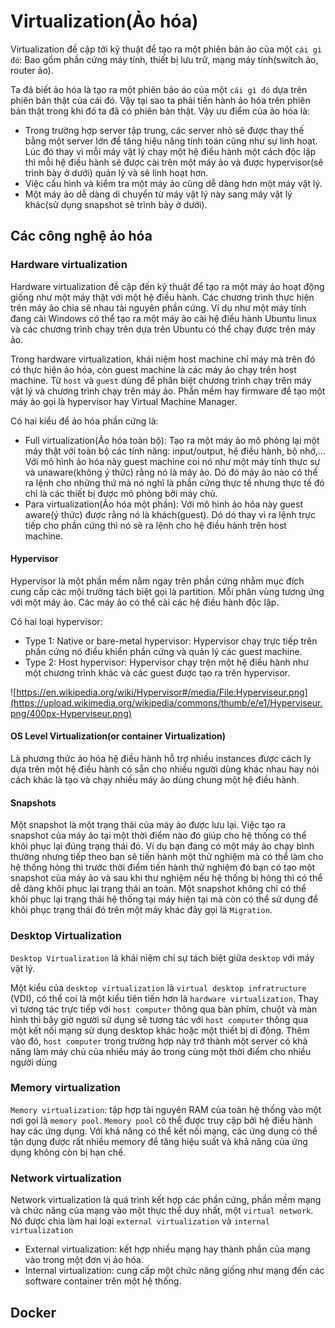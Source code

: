 # Virtualization(Ảo hóa)

Virtualization đề cập tới kỹ thuật để tạo ra một phiên bản ảo của một `cái gì đó`: Bao gồm phần cứng máy tính, thiết bị lưu trữ, mạng máy tính(switch ảo, router ảo).

Ta đã biết ảo hóa là tạo ra một phiên bảo áo của một `cái gì đó` dựa trên phiên bản thật của cái đó. Vậy tại sao ta phải tiến hành ảo hóa trên phiên bản thật trong khi đó ta đã có phiên bản thật. Vậy ưu điểm của ảo hóa là:

- Trong trường hợp server tập trung, các server nhỏ sẽ được thay thế bằng một server lớn để tăng hiệu năng tính toán cũng như sự linh hoạt. Lúc đó thay vì mỗi máy vật lý chạy một hệ điều hành một cách độc lập thì mỗi hệ điều hành sẽ được cài trên một máy ảo và được hypervisor(sẽ trình bày ở dưới) quản lý và sẽ linh hoạt hơn.
- Việc cấu hình và kiểm tra một máy ảo cũng dễ dàng hơn một máy vật lý.
- Một máy ảo dễ dàng di chuyển từ máy vật lý này sang máy vật lý khác(sử dụng snapshot sẽ trình bày ở dưới).

## Các công nghệ ảo hóa

### Hardware virtualization

Hardware virtualization đề cập đến kỹ thuật để tạo ra một máy ảo hoạt động giống như một máy thật với một hệ điều hành.
Các chương trình thực hiện trên máy ảo chia sẽ nhau tài nguyên phần cứng. Ví dụ như một máy tính đang cài Windows có thể tạo ra một máy ảo cài hệ điều hành Ubuntu linux và các chương trình chạy trên dựa trên Ubuntu có thể chạy được trên máy ảo.

Trong hardware virtualization, khái niệm host machine chỉ máy mà trên đó có thực hiện ảo hóa, còn guest machine là các máy ảo chạy trên host machine. Từ `host` và `guest` dùng để phân biệt chương trình chạy trên máy vật lý và chương trình chạy trên máy ảo. Phần mềm hay firmware để tạo một máy ảo gọi là hypervisor hay Virtual Machine Manager.

Có hai kiểu để ảo hóa phần cứng là:

- Full virtualization(Ảo hóa toàn bộ): Tạo ra một máy ảo mô phỏng lại một máy thật với toàn bộ các tính năng: input/output, hệ điều hành, bộ nhớ,... Với mô hình ảo hóa này guest machine coi nó như một máy tính thực sự và unaware(không ý thức) rằng nó là máy ảo. Dó đó máy ảo nào có thể ra lệnh cho những thứ mà nó nghĩ là phần cứng thực tế nhưng thực tế đó chỉ là các thiết bị được mô phỏng bởi máy chủ.
- Para virtualization(Ảo hóa một phần): Với mô hình ảo hóa này guest aware(ý thức) được rằng nó là khách(guest). Dó dó thay vì ra lệnh trực tiếp cho phần cứng thì nó sẽ ra lệnh cho hệ điều hành trên host machine.

#### Hypervisor

Hypervisor là một phần mềm nằm ngay trên phần cứng nhằm mục đích cung cấp các mội trường tách biệt gọi là partition. Mỗi phân vùng tương ứng với một máy ảo. Các máy ảo có thể cài các hệ điều hành độc lập.

Có hai loại hypervisor:

- Type 1: Native or bare-metal hypervisor: Hypervisor chạy trực tiếp trên phần cứng nó điều khiển phần cứng và quản lý các guest machine.
- Type 2: Host hypervisor: Hypervisor chạy trện một hệ điều hành như một chương trình khác và các guest được tạo ra trên hypervisor.

![https://en.wikipedia.org/wiki/Hypervisor#/media/File:Hyperviseur.png](https://upload.wikimedia.org/wikipedia/commons/thumb/e/e1/Hyperviseur.png/400px-Hyperviseur.png)

#### OS Level Virtualization(or container Virtualization)

Là phương thức ảo hóa hệ điều hành hỗ trợ nhiều instances được cách ly dựa trên một hệ điều hành có sẵn cho nhiều người dùng khác nhau hay nói cách khác là tạo và chạy nhiều
máy ảo dùng chung một hệ điều hành.

#### Snapshots

Một snapshot là một trạng thái của máy ảo được lưu lại. Việc tạo ra snapshot của máy ảo tại một thời điểm nào đó giúp cho hệ thống có thể khôi phục lại đúng trạng thái đó. Ví dụ bạn đang có một máy ảo chạy bình thường nhưng tiếp theo bạn sẽ tiến hành một thử nghiệm mà có thể làm cho hệ thống hỏng thì trước thời điểm tiến hành thử nghiệm đó bạn có tạo một snapshot của máy ảo và sau khi thư nghiệm nếu hệ thống bị hỏng thì có thể dễ dàng khôi phục lại trạng thái an toàn. Một snapshot không chỉ có thể khôi phục lại trạng thái hệ thống tại máy hiện tại mà còn có thể sử dụng để khôi phục trạng thái đó trên một máy khác đây gọi là `Migration`.

### Desktop Virtualization

`Desktop Virtualization` là khái niệm chỉ sự tách biệt giữa `desktop` với máy vật lý.

Một kiểu của `desktop virtualization` là `virtual desktop infratructure` (VDI), có thể coi là một kiểu tiên tiến hơn là `hardware virtualization`. Thay vì tương tác trực tiếp với `host computer` thông qua bàn phím, chuột và màn hình thì bây giờ người sử dụng sẽ tương tác với `host computer` thông qua một kết nối mạng sử dụng desktop khác hoặc một thiết bị di động. Thêm vào đó, `host computer` trong trường hợp này trở thành một server có khả năng làm máy chủ của nhiều máy ảo trong cùng một thời điểm cho nhiều người dùng 

### Memory virtualization

`Memory virtualization`: tập hợp tài nguyên RAM của toàn hệ thống vào một nơi  gọi là `memory pool`. `Memory pool` có thể được truy cập bởi hệ điều hành hay các ứng dụng. Với khả năng có thể kết nối mạng, các ứng dụng có thể tận dụng được rất nhiều memory để tăng hiệu suất và khả năng của ứng dụng không còn bị hạn chế.

### Network virtualization

Network virtualization là quá trình kết hợp các phần cứng, phần mềm mạng và chức năng của mạng vào một thực thể duy nhất, một `virtual network`. Nó được chia làm hai loại `external virtualization` và `internal virtualization`

- External virtualization: kết hợp nhiều mạng hay thành phần của mạng vào trong một đơn vị ảo hóa.
- Internal virtualization: cung cấp một chức năng giống như mạng đến các software container trên một hệ thống.

## Docker